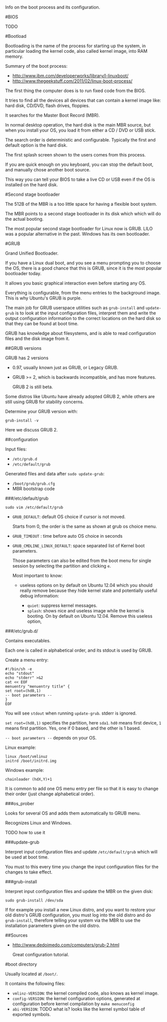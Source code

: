 Info on the boot process and its configuration.

#BIOS

TODO

#Bootload

Bootloading is the name of the process for starting up the system, in particular loading the kernel code, also called kernel image, into RAM memory.

Summary of the boot process:

- <http://www.ibm.com/developerworks/library/l-linuxboot/>
- <http://www.thegeekstuff.com/2011/02/linux-boot-process/>

The first thing the computer does is to run fixed code from the BIOS.

It tries to find all the devices all devices that can contain a kernel image like: hard disk, CD/DVD, flash drives, floppies.

It searches for the Master Boot Record (MBR).

In normal desktop operation, the hard disk is the main MBR source, but when you install your OS, you load it from either a CD / DVD or USB stick.

The search order is deterministic and configurable. Typically the first and default option is the hard disk.

The first splash screen shown to the users comes from this process.

If you are quick enough on you keyboard, you can stop the default boot, and manually chose another boot source.

This way you can tell your BIOS to take a live CD or USB even if the OS is installed on the hard disk.

#Second stage bootloader

The 512B of the MBR is a too little space for having a flexible boot system.

The MBR points to a second stage bootloader in its disk which which will do the actual booting.

The most popular second stage bootloader for Linux now is GRUB. LILO was a popular alternative in the past. Windows has its own bootloader.

#GRUB

Grand Unified Bootloader.

If you have a Linux dual boot, and you see a menu prompting you to choose the OS, there is a good chance that this is GRUB, since it is the most popular bootloader today.

It allows you basic graphical interaction even before starting any OS.

Everything is configurable, from the menu entries to the background image. This is why Ubuntu's GRUB is purple.

The main job for GRUB userspace utilities such as `grub-install` and `update-grub` is to look at the input configuration files, interpret them and write the output configuration information to the correct locations on the hard disk so that they can be found at boot time.

GRUB has knowledge about filesystems, and is able to read configuration files and the disk image from it.

##GRUB versions

GRUB has 2 versions

-   0.97, usually known just as GRUB, or Legacy GRUB.

-   GRUB >= 2, which is backwards incompatible, and has more features.

    GRUB 2 is still beta.

Some distros like Ubuntu have already adopted GRUB 2, while others are still using GRUB for stability concerns.

Determine your GRUB version with:

    grub-install -v

Here we discuss GRUB 2.

##configuration

Input files:

-  `/etc/grub.d`
- `/etc/default/grub`

Generated files and data after `sudo update-grub`:

- `/boot/grub/grub.cfg`
- MBR bootstrap code

###/etc/default/grub

    sudo vim /etc/default/grub

-   `GRUB_DEFAULT`: default OS choice if cursor is not moved.

    Starts from 0, the order is the same as shown at grub os choice menu.

-   `GRUB_TIMEOUT` : time before auto OS choice in seconds

-   `GRUB_CMDLINE_LINUX_DEFAULT`: space separated list of Kernel boot parameters.

    Those parameters can also be edited from the boot menu for single session by selecting the partition and clicking `e`.

	Most important to know:

	-   useless options on by default on Ubuntu 12.04 which you should really remove because they hide kernel state and potentially useful debug information:

        - `quiet`: suppress kernel messages.
        - `splash`: shows nice and useless image while the kernel is booting. On by default on Ubuntu 12.04. Remove this useless option,

###/etc/grub.d/

Contains executables.

Each one is called in alphabetical order, and its stdout is used by GRUB.

Create a menu entry:

    #!/bin/sh -e
    echo "stdout"
    echo "stderr" >&2
    cat << EOF
    menuentry "menuentry title" {
    set root=(hd0,1)
    -- boot parameters --
    }
    EOF

You will see `stdout` when running `update-grub`. stderr is ignored.

`set root=(hd0,1)` specifies the partition, here `sda1`. `hd0` means first device,
`1` means first partition. Yes, one if 0 based, and the other is 1 based.

`-- boot parameters --` depends on your OS.

Linux example:

    linux /boot/vmlinuz
    initrd /boot/initrd.img

Windows example:

    chainloader (hdX,Y)+1

It is common to add one OS menu entry per file so that it is easy to change their order (just change alphabetical order).

###os_prober

Looks for several OS and adds them automatically to GRUB menu.

Recognizes Linux and Windows.

TODO how to use it

###update-grub

Interpret input configuration files and update `/etc/default/grub` which will be used at boot time.

You must to this every time you change the input configuration files for the changes to take effect.

###grub-install

Interpret input configuration files and update the MBR on the given disk:

    sudo grub-install /dev/sda

If for example you install a new Linux distro, and you want to restore your old distro's GRUB configuration, you must log into the old distro and do `grub-install`, therefore telling your system via the MBR to use the installation parameters given on the old distro.

##Sources

-   <http://www.dedoimedo.com/computers/grub-2.html>

    Great configuration tutorial.

#boot directory

Usually located at `/boot/`.

It contains the following files:

- `vmlinz-VERSION`: the kernel compiled code, also knows as kernel image.
- `config-VERSION`: the kernel configuration options, generated at configuration before kernel compilation by `make menuconfig`
- `abi-VERSION`: TODO what is? looks like the kernel symbol table of exported symbols.
